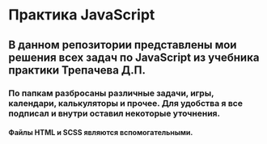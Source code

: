 # Практика JavaScript
## В данном репозитории представлены мои решения всех задач по JavaScript из учебника практики Трепачева Д.П.

### По папкам разбросаны различные задачи, игры, календари, калькуляторы и прочее. Для удобства я все подписал и внутри оставил некоторые уточнения.
#### Файлы HTML и SCSS являются вспомогательными.
